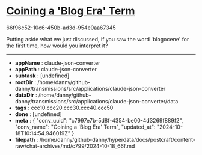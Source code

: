 # [Coining a 'Blog Era' Term](https://claude.ai/chat/c7997e7b-5d8f-4354-be00-4d3269f889f2)

66f96c52-10c6-450b-ad3d-954e0aa67345

Putting aside what we just discussed, if you saw the word 'blogocene' for the first time, how would you interpret it?

---

* **appName** : claude-json-converter
* **appPath** : claude-json-converter
* **subtask** : [undefined]
* **rootDir** : /home/danny/github-danny/transmissions/src/applications/claude-json-converter
* **dataDir** : /home/danny/github-danny/transmissions/src/applications/claude-json-converter/data
* **tags** : ccc10.ccc20.ccc30.ccc40.ccc50
* **done** : [undefined]
* **meta** : {
  "conv_uuid": "c7997e7b-5d8f-4354-be00-4d3269f889f2",
  "conv_name": "Coining a 'Blog Era' Term",
  "updated_at": "2024-10-18T10:14:54.946019Z"
}
* **filepath** : /home/danny/github-danny/hyperdata/docs/postcraft/content-raw/chat-archives/md/c799/2024-10-18_66f.md